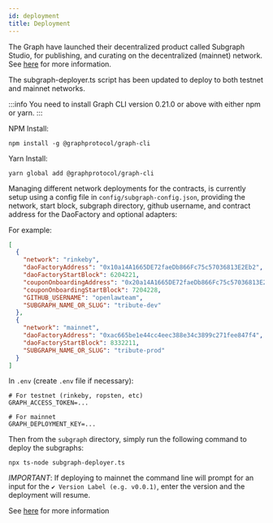 ```yaml
---
id: deployment
title: Deployment
---
```


The Graph have launched their decentralized product called Subgraph Studio, for publishing, and curating on the decentralized (mainnet) network. See [here](https://thegraph.com/docs/developer/deploy-subgraph-studio) for more information.

The subgraph-deployer.ts script has been updated to deploy to both testnet and mainnet networks.

:::info
You need to install Graph CLI version 0.21.0 or above with either npm or yarn.
:::

NPM Install:

```
npm install -g @graphprotocol/graph-cli
```

Yarn Install:

```
yarn global add @graphprotocol/graph-cli
```

Managing different network deployments for the contracts, is currently setup using a config file in `config/subgraph-config.json`, providing the network, start block, subgraph directory, github username, and contract address for the DaoFactory and optional adapters:

For example:

```json
[
  {
    "network": "rinkeby",
    "daoFactoryAddress": "0x10a14A1665DE72faeDb866Fc75c57036813E2Eb2",
    "daoFactoryStartBlock": 6204221,
    "couponOnboardingAddress": "0x20a14A1665DE72faeDb866Fc75c57036813E2Eb3",
    "couponOnboardingStartBlock": 7204228,
    "GITHUB_USERNAME": "openlawteam",
    "SUBGRAPH_NAME_OR_SLUG": "tribute-dev"
  },
  {
    "network": "mainnet",
    "daoFactoryAddress": "0xac665be1e44cc4eec388e34c3899c271fee847f4",
    "daoFactoryStartBlock": 8332211,
    "SUBGRAPH_NAME_OR_SLUG": "tribute-prod"
  }
]
```

In `.env` (create `.env` file if necessary):

```
# For testnet (rinkeby, ropsten, etc)
GRAPH_ACCESS_TOKEN=...

# For mainnet
GRAPH_DEPLOYMENT_KEY=...
```

Then from the `subgraph` directory, simply run the following command to deploy the subgraphs:

```
npx ts-node subgraph-deployer.ts
```

_IMPORTANT_: If deploying to mainnet the command line will prompt for an input for the `✔ Version Label (e.g. v0.0.1)`, enter the version and the deployment will resume.

See [here](https://thegraph.com/docs/deploy-a-subgraph#redeploying-a-subgraph) for more information
